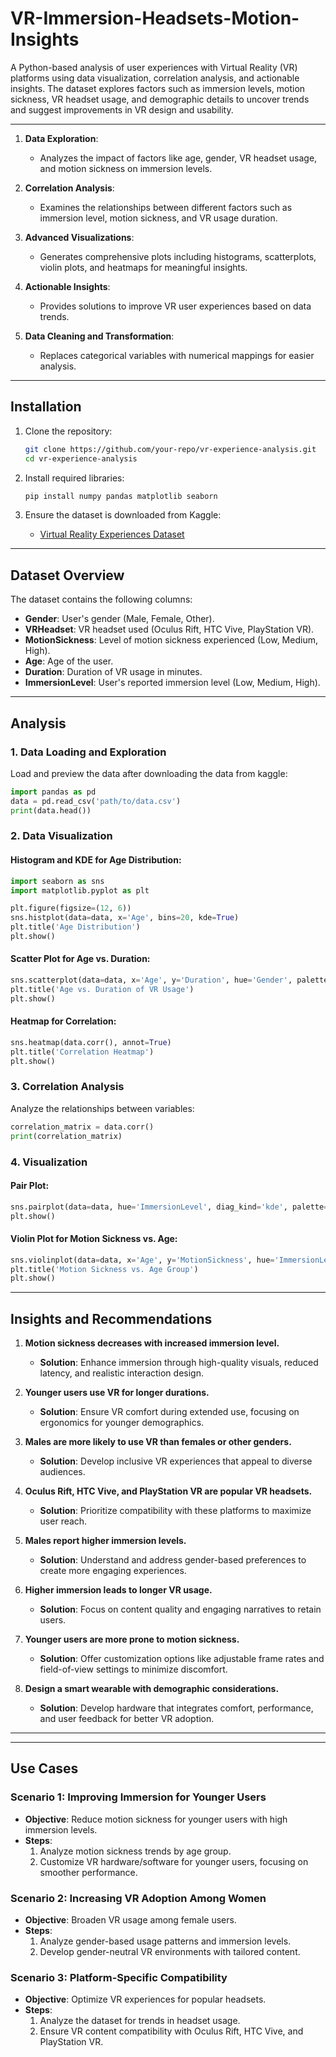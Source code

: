# VR-Immersion-Headsets-Motion-Insights

A Python-based analysis of user experiences with Virtual Reality (VR) platforms using data visualization, correlation analysis, and actionable insights. The dataset explores factors such as immersion levels, motion sickness, VR headset usage, and demographic details to uncover trends and suggest improvements in VR design and usability.

---

1. **Data Exploration**:
   - Analyzes the impact of factors like age, gender, VR headset usage, and motion sickness on immersion levels.

2. **Correlation Analysis**:
   - Examines the relationships between different factors such as immersion level, motion sickness, and VR usage duration.

3. **Advanced Visualizations**:
   - Generates comprehensive plots including histograms, scatterplots, violin plots, and heatmaps for meaningful insights.

4. **Actionable Insights**:
   - Provides solutions to improve VR user experiences based on data trends.

5. **Data Cleaning and Transformation**:
   - Replaces categorical variables with numerical mappings for easier analysis.

---

## Installation

1. Clone the repository:
   ```bash
   git clone https://github.com/your-repo/vr-experience-analysis.git
   cd vr-experience-analysis
   ```
   
2. Install required libraries:
   ```bash
   pip install numpy pandas matplotlib seaborn
   ```
   
3. Ensure the dataset is downloaded from Kaggle:
   - [Virtual Reality Experiences Dataset](https://www.kaggle.com/datasets/aakashjoshi123/virtual-reality-experiences)

---

## Dataset Overview

The dataset contains the following columns:
- **Gender**: User's gender (Male, Female, Other).
- **VRHeadset**: VR headset used (Oculus Rift, HTC Vive, PlayStation VR).
- **MotionSickness**: Level of motion sickness experienced (Low, Medium, High).
- **Age**: Age of the user.
- **Duration**: Duration of VR usage in minutes.
- **ImmersionLevel**: User's reported immersion level (Low, Medium, High).

---

## Analysis

### 1. Data Loading and Exploration
Load and preview the data after downloading the data from kaggle:
```python
import pandas as pd
data = pd.read_csv('path/to/data.csv')
print(data.head())
```

### 2. Data Visualization
#### Histogram and KDE for Age Distribution:
```python
import seaborn as sns
import matplotlib.pyplot as plt

plt.figure(figsize=(12, 6))
sns.histplot(data=data, x='Age', bins=20, kde=True)
plt.title('Age Distribution')
plt.show()
```

#### Scatter Plot for Age vs. Duration:
```python
sns.scatterplot(data=data, x='Age', y='Duration', hue='Gender', palette='Set2')
plt.title('Age vs. Duration of VR Usage')
plt.show()
```

#### Heatmap for Correlation:
```python
sns.heatmap(data.corr(), annot=True)
plt.title('Correlation Heatmap')
plt.show()
```

### 3. Correlation Analysis
Analyze the relationships between variables:
```python
correlation_matrix = data.corr()
print(correlation_matrix)
```

### 4. Visualization
#### Pair Plot:
```python
sns.pairplot(data=data, hue='ImmersionLevel', diag_kind='kde', palette='viridis')
plt.show()
```

#### Violin Plot for Motion Sickness vs. Age:
```python
sns.violinplot(data=data, x='Age', y='MotionSickness', hue='ImmersionLevel', palette='viridis')
plt.title('Motion Sickness vs. Age Group')
plt.show()
```

---

## Insights and Recommendations

1. **Motion sickness decreases with increased immersion level.**
   - **Solution**: Enhance immersion through high-quality visuals, reduced latency, and realistic interaction design.

2. **Younger users use VR for longer durations.**
   - **Solution**: Ensure VR comfort during extended use, focusing on ergonomics for younger demographics.

3. **Males are more likely to use VR than females or other genders.**
   - **Solution**: Develop inclusive VR experiences that appeal to diverse audiences.

4. **Oculus Rift, HTC Vive, and PlayStation VR are popular VR headsets.**
   - **Solution**: Prioritize compatibility with these platforms to maximize user reach.

5. **Males report higher immersion levels.**
   - **Solution**: Understand and address gender-based preferences to create more engaging experiences.

6. **Higher immersion leads to longer VR usage.**
   - **Solution**: Focus on content quality and engaging narratives to retain users.

7. **Younger users are more prone to motion sickness.**
   - **Solution**: Offer customization options like adjustable frame rates and field-of-view settings to minimize discomfort.

8. **Design a smart wearable with demographic considerations.**
   - **Solution**: Develop hardware that integrates comfort, performance, and user feedback for better VR adoption.

---

---

## Use Cases

### **Scenario 1: Improving Immersion for Younger Users**
- **Objective**: Reduce motion sickness for younger users with high immersion levels.
- **Steps**:
  1. Analyze motion sickness trends by age group.
  2. Customize VR hardware/software for younger users, focusing on smoother performance.

### **Scenario 2: Increasing VR Adoption Among Women**
- **Objective**: Broaden VR usage among female users.
- **Steps**:
  1. Analyze gender-based usage patterns and immersion levels.
  2. Develop gender-neutral VR environments with tailored content.
     
### **Scenario 3: Platform-Specific Compatibility**
- **Objective**: Optimize VR experiences for popular headsets.
- **Steps**:
  1. Analyze the dataset for trends in headset usage.
  2. Ensure VR content compatibility with Oculus Rift, HTC Vive, and PlayStation VR.

